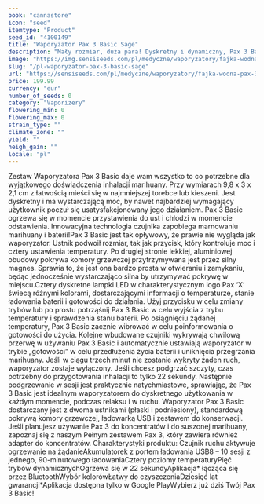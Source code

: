 ```yaml
---
book: "cannastore"
icon: "seed"
itemtype: "Product"
seed_id: "4100149"
title: "Waporyzator Pax 3 Basic Sage"
description: "Mały rozmiar, duża para! Dyskretny i dynamiczny, Pax 3 Basic posiada wszystko co niezbędne dla wdychania twoich szczytów. ✔5 trybów ✔Przenośny ✔ Intuicyjny"
image: "https://img.sensiseeds.com/pl/medyczne/waporyzatory/fajka-wodna-pax-3-basic-sage-image.png"
slug: "/pl-waporyzator-pax-3-basic-sage"
url: "https://sensiseeds.com/pl/medyczne/waporyzatory/fajka-wodna-pax-3-basic-sage?a_aid=cannastore"
price: 199.99
currency: "eur"
number_of_seeds: 0
category: "Vaporizery"
flowering_min: 0
flowering_max: 0
strain_type: ""
climate_zone: ""
yield: ""
heigh_gain: ""
locale: "pl"
---
```

Zestaw Waporyzatora Pax 3 Basic daje wam wszystko to co potrzebne dla wyjątkowego doświadczenia inhalacji marihuany. Przy wymiarach 9,8 x 3 x 2,1 cm z łatwością mieści się w najmniejszej torebce lub kieszeni. Jest dyskretny i ma wystarczającą moc, by nawet najbardziej wymagający użytkownik poczuł się usatysfakcjonowany jego działaniem. Pax 3 Basic ogrzewa się w momencie przystawienia do ust i chłodzi w momencie odstawienia. Innowacyjna technologia czujnika zapobiega marnowaniu marihuany i baterii!Pax 3 Basic jest tak opływowy, że prawie nie wygląda jak waporyzator. Ustnik podwoił rozmiar, tak jak przycisk, który kontroluje moc i cztery ustawienia temperatury. Po drugiej stronie lekkiej, aluminiowej obudowy pokrywa komory grzewczej przytrzymywana jest przez silny magnes. Sprawia to, że jest ona bardzo prosta w otwieraniu i zamykaniu, będąc jednocześnie wystarczająco silna by utrzymywać pokrywę w miejscu.Cztery dyskretne lampki LED w charakterystycznym logo Pax ‘X’ świecą różnymi kolorami, dostarczającymi informacji o temperaturze, stanie ładowania baterii i gotowości do działania. Użyj przycisku w celu zmiany trybów lub po prostu potrząśnij Pax 3 Basic w celu wyjścia z trybu temperatury i sprawdzenia stanu baterii. Po osiągnięciu żądanej temperatury, Pax 3 Basic zacznie wibrować w celu poinformowania o gotowości do użycia. Kolejne wbudowane czujniki wykrywają chwilową przerwę w używaniu Pax 3 Basic i automatycznie ustawiają waporyzator w trybie „gotowości” w celu przedłużenia życia baterii i uniknięcia przegrzania marihuany. Jeśli w ciągu trzech minut nie zostanie wykryty żaden ruch, waporyzator zostaje wyłączony. Jeśli chcesz podgrzać szczyty, czas potrzebny do przygotowania inhalacji to tylko 22 sekundy. Następnie podgrzewanie w sesji jest praktycznie natychmiastowe, sprawiając, że Pax 3 Basic jest idealnym waporyzatorem do dyskretnego użytkowania w każdym momencie, podczas relaksu i w ruchu. Waporyzator Pax 3 Basic dostarczany jest z dwoma ustnikami (płaski i podniesiony), standardową pokrywą komory grzewczej, ładowarką USB i zestawem do konserwacji. Jeśli planujesz używanie Pax 3 do koncentratów i do suszonej marihuany, zapoznaj się z naszym Pełnym zestawem Pax 3, który zawiera również adapter do koncentratów. Charakterystyki produktu: Czujnik ruchu aktywuje ogrzewanie na żądanieAkumulatorek z portem ładowania USB8 – 10 sesji z jednego, 90-minutowego ładowaniaCztery poziomy temperaturyPięć trybów dynamicznychOgrzewa się w 22 sekundyAplikacja* łącząca się przez BluetoothWybór kolorówŁatwy do czyszczeniaDziesięć lat gwarancji*Aplikacja dostępna tylko w Google PlayWybierz już dziś Twój Pax 3 Basic!
